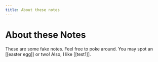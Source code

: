 ```yaml
---
title: About these notes
---
```

# About these Notes
These are some fake notes. Feel free to poke around. You may spot an [[easter egg]]  or two! Also, I like [[test1]].
